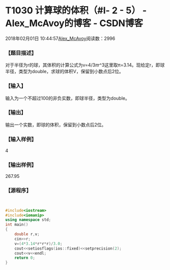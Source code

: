 # T1030 计算球的体积（#Ⅰ- 2 - 5） - Alex_McAvoy的博客 - CSDN博客





2018年02月01日 10:44:57[Alex_McAvoy](https://me.csdn.net/u011815404)阅读数：2996








### 【题目描述】



对于半径为r的球，其体积的计算公式为v=4/3*π*r^3这里取π=3.14。现给定r，即球半径，类型为double，求球的体积V，保留到小数点后2位。

### 【输入】



输入为一个不超过100的非负实数，即球半径，类型为double。

### 【输出】






输出一个实数，即球的体积，保留到小数点后2位。

### 【输入样例】

4

### 【输出样例】

267.95

### 【源程序】


```cpp

```

```cpp

```

```cpp
#include<iostream>
#include<iomanip>
using namespace std;
int main()
{
	double r,v;
	cin>>r;
	v=(4*3.14*r*r*r)/3.0;
	cout<<setiosflags(ios::fixed)<<setprecision(2);
	cout<<v<<endl;
	return 0;
}
```




